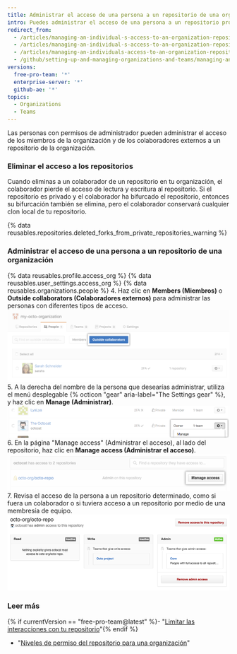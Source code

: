 ```yaml
---
title: Administrar el acceso de una persona a un repositorio de una organización
intro: Puedes administrar el acceso de una persona a un repositorio propiedad de tu organización.
redirect_from:
  - /articles/managing-an-individual-s-access-to-an-organization-repository-early-access-program/
  - /articles/managing-an-individual-s-access-to-an-organization-repository
  - /articles/managing-an-individuals-access-to-an-organization-repository
  - /github/setting-up-and-managing-organizations-and-teams/managing-an-individuals-access-to-an-organization-repository
versions:
  free-pro-team: '*'
  enterprise-server: '*'
  github-ae: '*'
topics:
  - Organizations
  - Teams
---
```


Las personas con permisos de administrador pueden administrar el acceso de los miembros de la organización y de los colaboradores externos a un repositorio de la organización.

### Eliminar el acceso a los repositorios

Cuando eliminas a un colaborador de un repositorio en tu organización, el colaborador pierde el acceso de lectura y escritura al repositorio. Si el repositorio es privado y el colaborador ha bifurcado el repositorio, entonces su bifurcación también se elimina, pero el colaborador conservará cualquier clon local de tu repositorio.

{% data reusables.repositories.deleted_forks_from_private_repositories_warning %}

### Administrar el acceso de una persona a un repositorio de una organización

{% data reusables.profile.access_org %}
{% data reusables.user_settings.access_org %}
{% data reusables.organizations.people %}
4. Haz clic en **Members (Miembros)** o **Outside collaborators (Colaboradores externos)** para administrar las personas con diferentes tipos de acceso. ![Botón para invitar a miembros o colaboradores externos a una organización](/assets/images/help/organizations/select-outside-collaborators.png)
5. A la derecha del nombre de la persona que desearías administrar, utiliza el menú desplegable {% octicon "gear" aria-label="The Settings gear" %}, y haz clic en **Manage (Administrar)**. ![Enlace de acceso al gerente](/assets/images/help/organizations/member-manage-access.png)
6. En la página "Manage access" (Administrar el acceso), al lado del repositorio, haz clic en **Manage access (Administrar el acceso)**. ![Botón de administración de acceso a un repositorio](/assets/images/help/organizations/repository-manage-access.png)
7. Revisa el acceso de la persona a un repositorio determinado, como si fuera un colaborador o si tuviera acceso a un repositorio por medio de una membresía de equipo. ![Matriz de acceso a repositorio para el usuario](/assets/images/help/organizations/repository-access-matrix-for-user.png)

### Leer más

{% if currentVersion == "free-pro-team@latest" %}- "[Limitar las interacciones con tu repositorio](/articles/limiting-interactions-with-your-repository)"{% endif %}
- "[Niveles de permiso del repositorio para una organización](/articles/repository-permission-levels-for-an-organization)"
